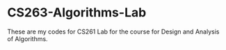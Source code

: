 # CS263-Algorithms-Lab
These are my codes for CS261 Lab for the course for Design and Analysis of Algorithms.

